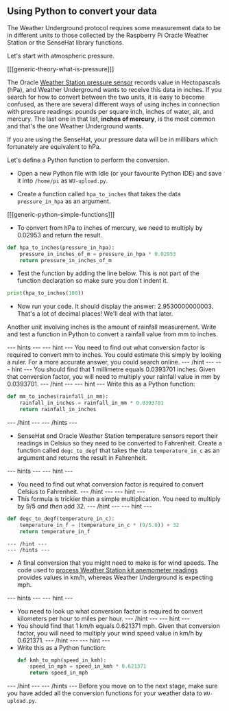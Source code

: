 ## Using Python to convert your data

The Weather Underground protocol requires some measurement data to be in different units to those collected by the Raspberry Pi Oracle Weather Station or the SenseHat library functions.

Let's start with atmospheric pressure.

[[[generic-theory-what-is-pressure]]]

The Oracle [Weather Station pressure sensor](https://www.raspberrypi.org/learning/sensing-the-weather/lesson-9/worksheet/) records value in Hectopascals (hPa), and Weather Underground wants to receive this data in inches. If you search for how to convert between the two units, it is easy to become confused, as there are several different ways of using inches in connection with pressure readings: pounds per square inch, inches of water, air, and mercury. The last one in that list, **inches of mercury**, is the most common and that's the one Weather Underground wants.

If you are using the SenseHat, your pressure data will be in millibars which fortunately are equivalent to hPa.

Let's define a Python function to perform the conversion.

- Open a new Python file with Idle (or your favourite Python IDE) and save it into `/home/pi` as `WU-upload.py`.

- Create a function called `hpa_to_inches` that takes the data `pressure_in_hpa` as an argument.

[[[generic-python-simple-functions]]]

- To convert from hPa to inches of mercury, we need to multiply by 0.02953 and return the result.

```python
def hpa_to_inches(pressure_in_hpa):
    pressure_in_inches_of_m = pressure_in_hpa * 0.02953
    return pressure_in_inches_of_m

```
- Test the function by adding the line below. This is not part of the function declaration so make sure you don't indent it.

```python
print(hpa_to_inches(100))
```

- Now run your code. It should display the answer: 2.9530000000003. That's a lot of decimal places! We'll deal with that later.

Another unit involving inches is the amount of rainfall measurement. Write and test a function in Python to convert a rainfall value from mm to inches.

--- hints ---
--- hint ---
You need to find out what conversion factor is required to convert mm to inches. You could estimate this simply by looking a ruler. For a more accurate answer, you could search online.
--- /hint ---
--- hint ---
You should find that 1 millimetre equals 0.0393701 inches. Given that conversion factor, you will need to multiply your rainfall value in mm by 0.0393701.
--- /hint ---
--- hint ---
Write this as a Python function:
```python
def mm_to_inches(rainfall_in_mm):
    rainfall_in_inches = rainfall_in_mm * 0.0393701
    return rainfall_in_inches
```
--- /hint ---
--- /hints ---

- SenseHat and Oracle Weather Station temperature sensors report their readings in Celsius so they need to be converted to Fahrenheit.
Create a function called `degc_to_degf` that takes the data `temperature_in_c` as an argument and returns the result in Fahrenheit.

--- hints ---
--- hint ---
- You need to find out what conversion factor is required to convert Celsius to Fahrenheit.
--- /hint ---
--- hint ---
- This formula is trickier than a simple multiplication. You need to multiply by 9/5 *and then* add 32.
--- /hint ---
--- hint ---
```python
def degc_to_degf(temperature_in_c):
    temperature_in_f = (temperature_in_c * (9/5.0)) + 32
    return temperature_in_f
```
    --- /hint ---
    --- /hints ---   


- A final conversion that you might need to make is for wind speeds. The code used to [process Weather Station kit anemometer readings](https://www.raspberrypi.org/learning/sensing-the-weather/lesson-2/worksheet/) provides values in km/h, whereas Weather Underground is expecting mph.

--- hints ---
--- hint ---
- You need to look up what conversion factor is required to convert kilometers per hour to miles per hour.
--- /hint ---
--- hint ---
- You should find that 1 km/h equals 0.621371 mph. Given that conversion factor, you will need to multiply your wind speed value in km/h by 0.621371.
--- /hint ---
--- hint ---
- Write this as a Python function:
    ```python
    def kmh_to_mph(speed_in_kmh):
        speed_in_mph = speed_in_kmh * 0.621371
        return speed_in_mph    
    ```
--- /hint ---
--- /hints ---
Before you move on to the next stage, make sure you have added all the conversion functions for your weather data to `WU-upload.py`.
